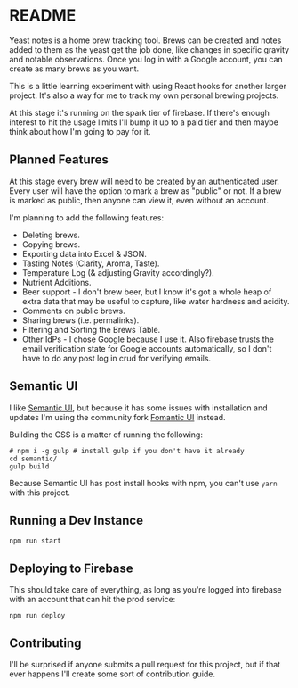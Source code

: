 # README

Yeast notes is a home brew tracking tool. Brews can be created and notes added to them as the yeast get the job done, like changes in specific gravity and notable observations. Once you log in with a Google account, you can create as many brews as you want.

This is a little learning experiment with using React hooks for another larger project. It's also a way for me to track my own personal brewing projects.

At this stage it's running on the spark tier of firebase. If there's enough interest to hit the usage limits I'll bump it up to a paid tier and then maybe think about how I'm going to pay for it.

## Planned Features

At this stage every brew will need to be created by an authenticated user. Every user will have the option to mark a brew as "public" or not. If a brew is marked as public, then anyone can view it, even without an account.

I'm planning to add the following features:

 * Deleting brews.
 * Copying brews.
 * Exporting data into Excel & JSON.
 * Tasting Notes (Clarity, Aroma, Taste).
 * Temperature Log (& adjusting Gravity accordingly?).
 * Nutrient Additions.
 * Beer support - I don't brew beer, but I know it's got a whole heap of extra data that may be useful to capture, like water hardness and acidity.
 * Comments on public brews.
 * Sharing brews (i.e. permalinks).
 * Filtering and Sorting the Brews Table.
 * Other IdPs - I chose Google because I use it. Also firebase trusts the email verification state for Google accounts automatically, so I don't have to do any post log in crud for verifying emails.

## Semantic UI

I like [Semantic UI](https://semantic-ui.com/), but because it has some issues with installation and updates I'm using the community fork [Fomantic UI](https://fomantic-ui.com/) instead.

Building the CSS is a matter of running the following:

``` shell script
# npm i -g gulp # install gulp if you don't have it already
cd semantic/
gulp build
```

Because Semantic UI has post install hooks with npm, you can't use `yarn` with this project.

## Running a Dev Instance

`npm run start`

## Deploying to Firebase

This should take care of everything, as long as you're logged into firebase with an account that can hit the prod service:

`npm run deploy`

## Contributing

I'll be surprised if anyone submits a pull request for this project, but if that ever happens I'll create some sort of contribution guide.
